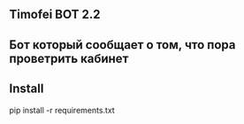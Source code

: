 ## Timofei BOT 2.2

## Бот который сообщает о том, что пора проветрить кабинет

## Install
pip install -r requirements.txt
